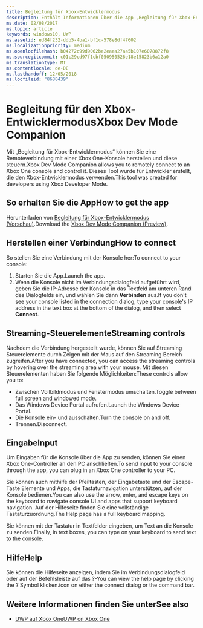 ```yaml
---
title: Begleitung für Xbox-Entwicklermodus
description: Enthält Informationen über die App „Begleitung für Xbox-Entwicklermodus“.
ms.date: 02/08/2017
ms.topic: article
keywords: windows10, UWP
ms.assetid: ed84f232-ddb5-4ba1-bf1c-578e8df47602
ms.localizationpriority: medium
ms.openlocfilehash: b04272c99d9062be2eaea27aa5b107e6078872f8
ms.sourcegitcommit: c01c29cd97f1cbf050950526e18e15823b6a12a0
ms.translationtype: MT
ms.contentlocale: de-DE
ms.lasthandoff: 12/05/2018
ms.locfileid: "8688439"
---
```

# <a name="xbox-dev-mode-companion"></a><span data-ttu-id="e56c8-104">Begleitung für den Xbox-Entwicklermodus</span><span class="sxs-lookup"><span data-stu-id="e56c8-104">Xbox Dev Mode Companion</span></span>

<span data-ttu-id="e56c8-105">Mit „Begleitung für Xbox-Entwicklermodus“ können Sie eine Remoteverbindung mit einer Xbox One-Konsole herstellen und diese steuern.</span><span class="sxs-lookup"><span data-stu-id="e56c8-105">Xbox Dev Mode Companion allows you to remotely connect to an Xbox One console and control it.</span></span> <span data-ttu-id="e56c8-106">Dieses Tool wurde für Entwickler erstellt, die den Xbox-Entwicklermodus verwenden.</span><span class="sxs-lookup"><span data-stu-id="e56c8-106">This tool was created for developers using Xbox Developer Mode.</span></span>

## <a name="how-to-get-the-app"></a><span data-ttu-id="e56c8-107">So erhalten Sie die App</span><span class="sxs-lookup"><span data-stu-id="e56c8-107">How to get the app</span></span>  
<span data-ttu-id="e56c8-108">Herunterladen von [Begleitung für Xbox-Entwicklermodus (Vorschau)](https://www.microsoft.com/store/p/xbox-dev-mode-companion/9nblggh519cp).</span><span class="sxs-lookup"><span data-stu-id="e56c8-108">Download the [Xbox Dev Mode Companion (Preview)](https://www.microsoft.com/store/p/xbox-dev-mode-companion/9nblggh519cp).</span></span>

## <a name="how-to-connect"></a><span data-ttu-id="e56c8-109">Herstellen einer Verbindung</span><span class="sxs-lookup"><span data-stu-id="e56c8-109">How to connect</span></span>   
<span data-ttu-id="e56c8-110">So stellen Sie eine Verbindung mit der Konsole her:</span><span class="sxs-lookup"><span data-stu-id="e56c8-110">To connect to your console:</span></span>

1. <span data-ttu-id="e56c8-111">Starten Sie die App.</span><span class="sxs-lookup"><span data-stu-id="e56c8-111">Launch the app.</span></span>   
2. <span data-ttu-id="e56c8-112">Wenn die Konsole nicht im Verbindungsdialogfeld aufgeführt wird, geben Sie die IP-Adresse der Konsole in das Textfeld am unteren Rand des Dialogfelds ein, und wählen Sie dann **Verbinden** aus.</span><span class="sxs-lookup"><span data-stu-id="e56c8-112">If you don't see your console listed in the connection dialog, type your console's IP address in the text box at the bottom of the dialog, and then select **Connect**.</span></span>

## <a name="streaming-controls"></a><span data-ttu-id="e56c8-113">Streaming-Steuerelemente</span><span class="sxs-lookup"><span data-stu-id="e56c8-113">Streaming controls</span></span>
<span data-ttu-id="e56c8-114">Nachdem die Verbindung hergestellt wurde, können Sie auf Streaming Steuerelemente durch Zeigen mit der Maus auf den Streaming Bereich zugreifen.</span><span class="sxs-lookup"><span data-stu-id="e56c8-114">After you have connected, you can access the streaming controls by hovering over the streaming area with your mouse.</span></span> <span data-ttu-id="e56c8-115">Mit diesen Steuerelementen haben Sie folgende Möglichkeiten:</span><span class="sxs-lookup"><span data-stu-id="e56c8-115">These controls allow you to:</span></span>
* <span data-ttu-id="e56c8-116">Zwischen Vollbildmodus und Fenstermodus umschalten.</span><span class="sxs-lookup"><span data-stu-id="e56c8-116">Toggle between full screen and windowed mode.</span></span>
* <span data-ttu-id="e56c8-117">Das Windows Device Portal aufrufen.</span><span class="sxs-lookup"><span data-stu-id="e56c8-117">Launch the Windows Device Portal.</span></span>
* <span data-ttu-id="e56c8-118">Die Konsole ein- und ausschalten.</span><span class="sxs-lookup"><span data-stu-id="e56c8-118">Turn the console on and off.</span></span>
* <span data-ttu-id="e56c8-119">Trennen.</span><span class="sxs-lookup"><span data-stu-id="e56c8-119">Disconnect.</span></span>

## <a name="input"></a><span data-ttu-id="e56c8-120">Eingabe</span><span class="sxs-lookup"><span data-stu-id="e56c8-120">Input</span></span>
<span data-ttu-id="e56c8-121">Um Eingaben für die Konsole über die App zu senden, können Sie einen Xbox One-Controller an den PC anschließen.</span><span class="sxs-lookup"><span data-stu-id="e56c8-121">To send input to your console through the app, you can plug in an Xbox One controller to your PC.</span></span>   
    
<span data-ttu-id="e56c8-122">Sie können auch mithilfe der Pfeiltasten, der Eingabetaste und der Escape-Taste Elemente und Apps, die Tastaturnavigation unterstützen, auf der Konsole bedienen.</span><span class="sxs-lookup"><span data-stu-id="e56c8-122">You can also use the arrow, enter, and escape keys on the keyboard to navigate console UI and apps that support keyboard navigation.</span></span> <span data-ttu-id="e56c8-123">Auf der Hilfeseite finden Sie eine vollständige Tastaturzuordnung.</span><span class="sxs-lookup"><span data-stu-id="e56c8-123">The Help page has a full keyboard mapping.</span></span>   
   
<span data-ttu-id="e56c8-124">Sie können mit der Tastatur in Textfelder eingeben, um Text an die Konsole zu senden.</span><span class="sxs-lookup"><span data-stu-id="e56c8-124">Finally, in text boxes, you can type on your keyboard to send text to the console.</span></span>   

## <a name="help"></a><span data-ttu-id="e56c8-125">Hilfe</span><span class="sxs-lookup"><span data-stu-id="e56c8-125">Help</span></span>
<span data-ttu-id="e56c8-126">Sie können die Hilfeseite anzeigen, indem Sie im Verbindungsdialogfeld oder auf der Befehlsleiste auf das ?-</span><span class="sxs-lookup"><span data-stu-id="e56c8-126">You can view the help page by clicking the ?</span></span> <span data-ttu-id="e56c8-127">Symbol klicken.</span><span class="sxs-lookup"><span data-stu-id="e56c8-127">icon on either the connect dialog or the command bar.</span></span>

## <a name="see-also"></a><span data-ttu-id="e56c8-128">Weitere Informationen finden Sie unter</span><span class="sxs-lookup"><span data-stu-id="e56c8-128">See also</span></span>
- [<span data-ttu-id="e56c8-129">UWP auf Xbox One</span><span class="sxs-lookup"><span data-stu-id="e56c8-129">UWP on Xbox One</span></span>](index.md)
